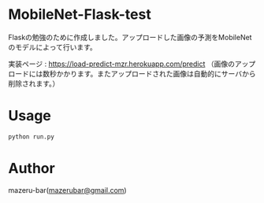 ﻿# MobileNet-Flask-test

Flaskの勉強のために作成しました。アップロードした画像の予測をMobileNetのモデルによって行います。

実装ページ : https://load-predict-mzr.herokuapp.com/predict
（画像のアップロードには数秒かかります。またアップロードされた画像は自動的にサーバから削除されます。）

# Usage

```bash
python run.py
```

# Author

mazeru-bar(mazerubar@gmail.com)

